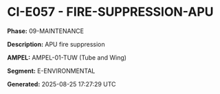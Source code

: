 # CI-E057 - FIRE-SUPPRESSION-APU

**Phase:** 09-MAINTENANCE

**Description:** APU fire suppression

**AMPEL:** AMPEL-01-TUW (Tube and Wing)

**Segment:** E-ENVIRONMENTAL

**Generated:** 2025-08-25 17:27:29 UTC
